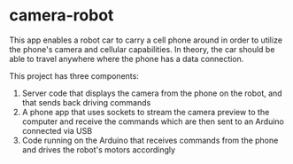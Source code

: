 # camera-robot
This app enables a robot car to carry a cell phone around in order to utilize the phone's camera and cellular capabilities. In theory, the car should be able to travel anywhere where the phone has a data connection.

This project has three components:
1. Server code that displays the camera from the phone on the robot, and that sends back driving commands
2. A phone app that uses sockets to stream the camera preview to the computer and receive the commands which are then sent to an Arduino connected via USB
3. Code running on the Arduino that receives commands from the phone and drives the robot's motors accordingly
